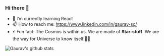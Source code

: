 ### Hi there 👋
- 🌱 I’m currently learning React
- 📫 How to reach me: https://www.linkedin.com/in/gaurav-sc/
- ⚡ Fun fact: The Cosmos is within us. We are made of **Star-stuff**. We are the way for Universe to know itself.:milky_way::stars:
  
![Gaurav's github stats](https://github-readme-stats.vercel.app/api?username=Gauravchandrabhan&show_icons=true&title_color=8D38C9&icon_color=8D38C9)
<!--
- 🔭 I’m currently working on ...
- 👯 I’m looking to collaborate ...
- 🤔 I’m looking for help with ...
- 💬 Ask me about ...
- 😄 Pronouns: ...
-->
